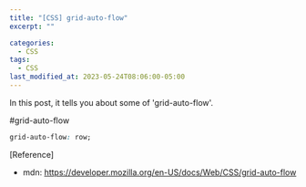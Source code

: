 ```yaml
---
title: "[CSS] grid-auto-flow"
excerpt: ""

categories:
  - CSS
tags:
  - CSS
last_modified_at: 2023-05-24T08:06:00-05:00
---
```


In this post, it tells you about some of 'grid-auto-flow'.

#grid-auto-flow

```css
grid-auto-flow: row;
```

[Reference]

- mdn: <https://developer.mozilla.org/en-US/docs/Web/CSS/grid-auto-flow>
